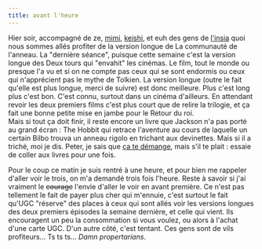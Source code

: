 ```yaml
---
title: avant l'heure
---
```


Hier soir, accompagné de ze, [mimi](http://kinkeiweb.no-ip.com/~mimi/),
[keishi](http://kinkeiweb.no-ip.com/~keishi/), et euh des gens de
[l'insia](http://www.insia.org) quoi nous sommes allés profiter de la version
longue de La communauté de l'anneau. La "dernière séance", puisque cette
semaine c'est la version longue des Deux tours qui "envahit" les cinémas. Le
film, tout le monde ou presque l'a vu et si on ne compte pas ceux qui se sont
endormis ou ceux qui n'apprécient pas le mythe de Tolkien. La version longue
(outre le fait qu'elle est plus longue, merci de suivre) est donc meilleure.
Plus c'est long plus c'est bon. C'est connu, surtout dans un cinéma
d'ailleurs. En attendant revoir les deux premiers films c'est plus court que
de relire la trilogie, et ça fait une bonne petite mise en jambe pour le
Retour du roi.  
Mais si tout ça doit finir, il reste encore un livre que Jackson n'a pas porté
au grand écran : The Hobbit qui retrace l'aventure au cours de laquelle un
certain Bilbo trouva un anneau rigolo en trichant aux devinettes. Mais si il a
triché, moi je dis. Peter, je sais que [ça te
démange](http://film.guardian.co.uk/news/story/0,12589,1103162,00.html), mais
s'il te plait : essaie de coller aux livres pour une fois.

Pour le coup ce matin je suis rentré à une heure, et pour bien me rappeler
d'aller voir le trois, on m'a demandé trois fois l'heure. Reste à savoir si
j'ai vraiment le <s>courage</s> l'envie d'aller le voir en avant première. Ce
n'est pas tellement le fait de payer plus cher qui m'ennuie, c'est surtout le
fait qu'UGC "réserve" des places à ceux qui sont allés voir les versions
longues des deux premiers épisodes la semaine dernière, et celle qui vient.
Ils encouragent un peu la consommation si vous voulez, ou alors à l'achat
d'une carte UGC. D'un autre côté, c'est tentant. Ces gens sont de vils
profiteurs... Ts ts ts... _Damn propertarians_.

